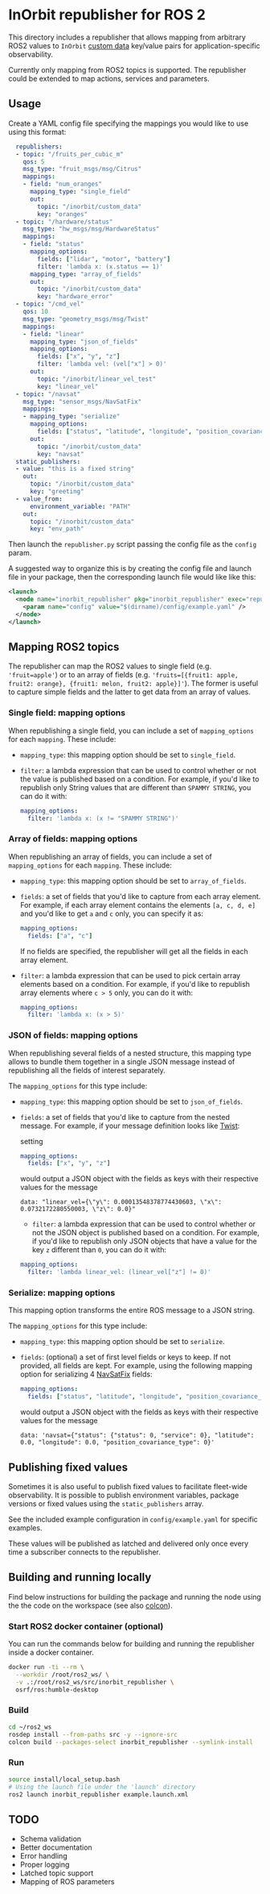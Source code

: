 # InOrbit republisher for ROS 2

This directory includes a republisher that allows mapping from arbitrary ROS2 values to ``InOrbit`` [custom data](https://www.inorbit.ai/faq#publish-custom-data) key/value pairs for application-specific observability.

Currently only mapping from ROS2 topics is supported. The republisher could be extended to map actions, services and parameters.

## Usage

Create a YAML config file specifying the mappings you would like to use using this format:

```yaml
  republishers:
  - topic: "/fruits_per_cubic_m"
    qos: 5
    msg_type: "fruit_msgs/msg/Citrus"
    mappings:
    - field: "num_oranges"
      mapping_type: "single_field"
      out:
        topic: "/inorbit/custom_data"
        key: "oranges"
  - topic: "/hardware/status"
    msg_type: "hw_msgs/msg/HardwareStatus"
    mappings:
    - field: "status"
      mapping_options:
        fields: ["lidar", "motor", "battery"]
        filter: 'lambda x: (x.status == 1)'
      mapping_type: "array_of_fields"
      out:
        topic: "/inorbit/custom_data"
        key: "hardware_error"
  - topic: "/cmd_vel"
    qos: 10
    msg_type: "geometry_msgs/msg/Twist"
    mappings:
    - field: "linear"
      mapping_type: "json_of_fields"
      mapping_options:
        fields: ["x", "y", "z"]
        filter: 'lambda vel: (vel["x"] > 0)'
      out:
        topic: "/inorbit/linear_vel_test"
        key: "linear_vel"
  - topic: "/navsat"
    msg_type: "sensor_msgs/NavSatFix"
    mappings:
    - mapping_type: "serialize"
      mapping_options:
        fields: ["status", "latitude", "longitude", "position_covariance_type"]
      out:
        topic: "/inorbit/custom_data"
        key: "navsat"
  static_publishers:
  - value: "this is a fixed string"
    out:
      topic: "/inorbit/custom_data"
      key: "greeting"
  - value_from:
      environment_variable: "PATH"
    out:
      topic: "/inorbit/custom_data"
      key: "env_path"
```

Then launch the ``republisher.py`` script passing the config file as the ``config`` param.

A suggested way to organize this is by creating the config file and launch file in your package, then the corresponding launch file would like like this:

```xml
<launch>
  <node name="inorbit_republisher" pkg="inorbit_republisher" exec="republisher">
    <param name="config" value="$(dirname)/config/example.yaml" />
  </node>
</launch>
```

## Mapping ROS2 topics

The republisher can map the ROS2 values to single field (e.g. ``'fruit=apple'``) or to an array of fields (e.g. ``'fruits=[{fruit1: apple, fruit2: orange}, {fruit1: melon, fruit2: apple}]'``). The former is useful to capture simple fields and the latter to get data from an array of values.

### Single field: mapping options

When republishing a single field, you can include a set of ``mapping_options`` for each ``mapping``. These include:

* `mapping_type`: this mapping option should be set to `single_field`.
* `filter`: a lambda expression that can be used to control whether or not the value is published based on a condition. For example, if you'd like to republish only String values that are different than ``SPAMMY STRING``, you can do it with:

  ```yaml
  mapping_options:
    filter: 'lambda x: (x != "SPAMMY STRING")'
  ```

### Array of fields: mapping options

When republishing an array of fields, you can include a set of ``mapping_options`` for each ``mapping``. These include:

* `mapping_type`: this mapping option should be set to `array_of_fields`.
* `fields`: a set of fields that you'd like to capture from each array element. For example, if each array element contains the elements ``[a, c, d, e]`` and you'd like to get ``a`` and ``c`` only, you can specify it as:

  ```yaml
  mapping_options:
    fields: ["a", "c"]
  ```

  If no fields are specified, the republisher will get all the fields in each array element.

* `filter`: a lambda expression that can be used to pick certain array elements based on a condition. For example, if you'd like to republish array elements where ``c > 5`` only, you can do it with:

  ```yaml
  mapping_options:
    filter: 'lambda x: (x > 5)'
  ```

### JSON of fields: mapping options

When republishing several fields of a nested structure, this mapping type allows to bundle them together in a single JSON message instead of republishing all the fields of interest separately.

The `mapping_options` for this type include:

* `mapping_type`: this mapping option should be set to `json_of_fields`.
* `fields`: a set of fields that you'd like to capture from the nested message. For example, if your message definition looks like [Twist](http://docs.ros.org/en/api/geometry_msgs/html/msg/Twist.html):

  setting

  ```yaml
  mapping_options:
    fields: ["x", "y", "z"]
  ```

  would output a JSON object with the fields as keys with their respective values for the message

  ```text
  data: "linear_vel={\"y\": 0.00013548378774430603, \"x\": 0.0732172280550003, \"z\": 0.0}"
  ```

  * `filter`: a lambda expression that can be used to control whether or not the JSON object is published based on a condition. For example, if you'd like to republish only JSON objects that have a value for the key ``z`` different than ``0``, you can do it with:

  ```yaml
  mapping_options:
    filter: 'lambda linear_vel: (linear_vel["z"] != 0)'
  ```

### Serialize: mapping options

This mapping option transforms the entire ROS message to a JSON string.

The `mapping_options` for this type include:

* `mapping_type`: this mapping option should be set to `serialize`.
* `fields`: (optional) a set of first level fields or keys to keep. If not provided, all fields are kept. For example, using the following mapping option for serializing 4 [NavSatFix](https://docs.ros2.org/latest/api/sensor_msgs/msg/NavSatFix.html) fields:

  ```yaml
  mapping_options:
    fields: ["status", "latitude", "longitude", "position_covariance_type"]
  ```

  would output a JSON object with the fields as keys with their respective values for the message

  ```text
  data: 'navsat={"status": {"status": 0, "service": 0}, "latitude": 0.0, "longitude": 0.0, "position_covariance_type": 0}'
  ```

## Publishing fixed values

Sometimes it is also useful to publish fixed values to facilitate fleet-wide observability. It is possible to publish environment variables, package versions or fixed values using the `static_publishers` array.

See the included example configuration in `config/example.yaml` for specific examples.

These values will be published as latched and delivered only once every time a subscriber connects to the republisher.

## Building and running locally

Find below instructions for building the package and running the node using the the code on the workspace (see also [colcon](https://colcon.readthedocs.io/en/released/reference/verb/build.html)).

### Start ROS2 docker container (optional)

You can run the commands below for building and running the republisher inside a docker container.

```bash
docker run -ti --rm \
  --workdir /root/ros2_ws/ \
  -v .:/root/ros2_ws/src/inorbit_republisher \
  osrf/ros:humble-desktop
```

### Build

```bash
cd ~/ros2_ws
rosdep install --from-paths src -y --ignore-src
colcon build --packages-select inorbit_republisher --symlink-install
```

### Run

```bash
source install/local_setup.bash
# Using the launch file under the 'launch' directory
ros2 launch inorbit_republisher example.launch.xml
```

## TODO

* Schema validation
* Better documentation
* Error handling
* Proper logging
* Latched topic support
* Mapping of ROS parameters
